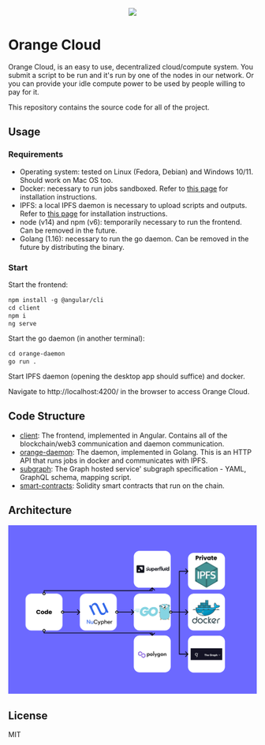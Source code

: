 <p align="center" width="100%">
<img src=https://easydrawingguides.com/wp-content/uploads/2020/03/Orange-Step-10.png width=50%>
</p>

# Orange Cloud

Orange Cloud, is an easy to use, decentralized cloud/compute system. You submit a script to be run and it's run by one of the nodes in our network. Or you can provide your idle compute power to be used by people willing to pay for it.

This repository contains the source code for all of the project.

## Usage

### Requirements

 - Operating system: tested on Linux (Fedora, Debian) and Windows 10/11. Should work on Mac OS too.
 - Docker: necessary to run jobs sandboxed. Refer to [this page](https://docs.docker.com/engine/install/) for installation instructions.
 - IPFS: a local IPFS daemon is necessary to upload scripts and outputs. Refer to [this page](https://docs.ipfs.io/install/ipfs-desktop/) for installation instructions.
 - node (v14) and npm (v6): temporarily necessary to run the frontend. Can be removed in the future.
 - Golang (1.16): necessary to run the go daemon. Can be removed in the future by distributing the binary.

### Start

Start the frontend:
```
npm install -g @angular/cli
cd client
npm i
ng serve
```

Start the go daemon (in another terminal):
```
cd orange-daemon
go run .
```

Start IPFS daemon (opening the desktop app should suffice) and docker.

Navigate to http://localhost:4200/ in the browser to access Orange Cloud.

## Code Structure

 - [client](./client/): The frontend, implemented in Angular. Contains all of the blockchain/web3 communication and daemon communication.
 - [orange-daemon](./orange-daemon/): The daemon, implemented in Golang. This is an HTTP API that runs jobs in docker and communicates with IPFS.
 - [subgraph](./orangesubgraph/): The Graph hosted service' subgraph specification - YAML, GraphQL schema, mapping script.
 - [smart-contracts](./smart-contracts/): Solidity smart contracts that run on the chain.

## Architecture

![](./architecture.png)

## License

MIT
